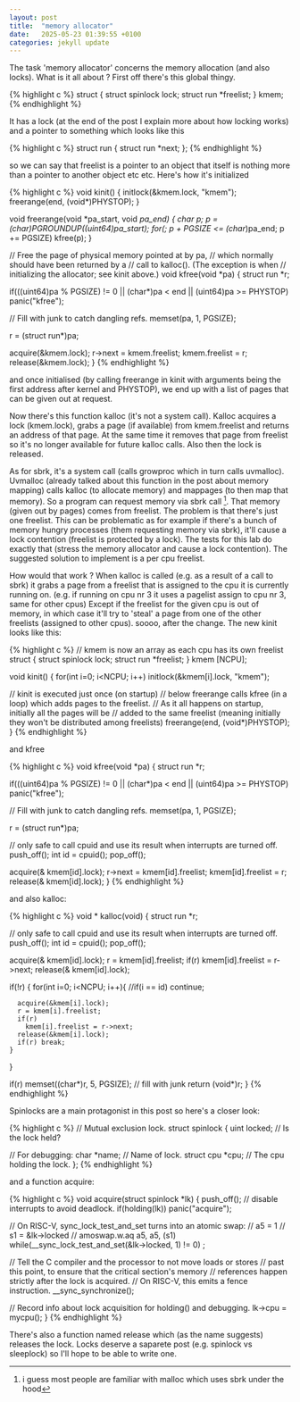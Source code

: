 ```yaml
---
layout: post
title:  "memory allocator"
date:   2025-05-23 01:39:55 +0100
categories: jekyll update
---
```


The task 'memory allocator' concerns the memory allocation (and also locks). What is it all about ? First off there's this global thingy.

{% highlight c %}
struct {
  struct spinlock lock;
  struct run *freelist;
} kmem;
{% endhighlight %}

It has a lock (at the end of the post I explain more about how locking works) and a pointer to something which looks like this

{% highlight c %}
struct run {
  struct run *next;
};
{% endhighlight %}

so we can say that freelist is a pointer to an object that itself is nothing more than a pointer to another object etc etc. Here's how it's initialized

{% highlight c %}
void kinit()
{
  initlock(&kmem.lock, "kmem");
  freerange(end, (void*)PHYSTOP);
}

void freerange(void *pa_start, void *pa_end)
{
  char *p;
  p = (char*)PGROUNDUP((uint64)pa_start);
  for(; p + PGSIZE <= (char*)pa_end; p += PGSIZE)
    kfree(p);
}

// Free the page of physical memory pointed at by pa,
// which normally should have been returned by a
// call to kalloc().  (The exception is when
// initializing the allocator; see kinit above.)
void kfree(void *pa)
{
  struct run *r;

  if(((uint64)pa % PGSIZE) != 0 || (char*)pa < end || (uint64)pa >= PHYSTOP)
    panic("kfree");

  // Fill with junk to catch dangling refs.
  memset(pa, 1, PGSIZE);

  r = (struct run*)pa;

  acquire(&kmem.lock);
  r->next = kmem.freelist;
  kmem.freelist = r;
  release(&kmem.lock);
}
{% endhighlight %}

and once initialised (by calling freerange in kinit with arguments being the first address after kernel and PHYSTOP), we end up with a list of pages that can be given out at request.

Now there's this function kalloc (it's not a system call). Kalloc acquires a lock (kmem.lock), grabs a page (if available) from kmem.freelist and returns an address of that page. At the same time it removes that page from freelist so it's no longer available for future kalloc calls. Also then the lock is released.

As for sbrk, it's a system call (calls growproc which in turn calls uvmalloc). Uvmalloc (already talked about this function in the post about memory mapping) calls kalloc (to allocate memory) and mappages (to then map that memory). So a program can request memory via sbrk call [^1]. That memory (given out by pages) comes from freelist. The problem is that there's just one freelist.
This can be problematic as for example if there's a bunch of memory hungry processes (them requesting memory via sbrk), it'll cause a lock contention (freelist is protected by a lock). The tests for this lab do exactly that (stress the memory allocator and cause a lock contention). The suggested solution to implement is a per cpu freelist.

How would that work ?
When kalloc is called (e.g. as a result of a call to sbrk) it grabs a page from a freelist that is assigned to the cpu it is currently running on. (e.g. if running on cpu nr 3 it uses a pagelist assign to cpu nr 3, same for other cpus) Except if the freelist for the given cpu is out of memory, in which case it'll try to 'steal' a page from one of the other freelists (assigned to other cpus). soooo, after the change. The new kinit looks like this: 

{% highlight c %}
// kmem is now an array as each cpu has its own freelist
struct {
  struct spinlock lock;
  struct run *freelist;
} kmem [NCPU];

void kinit()
{
  for(int i=0; i<NCPU; i++)
    initlock(&kmem[i].lock, "kmem");

  // kinit is executed just once (on startup)
  // below freerange calls kfree (in a loop) which adds pages to the freelist.
  // As it all happens on startup, initially all the pages will be
  // added to the same freelist (meaning initially they won't be distributed among freelists)
  freerange(end, (void*)PHYSTOP);
}
{% endhighlight %}


and kfree

{% highlight c %}
void kfree(void *pa)
{
  struct run *r;

  if(((uint64)pa % PGSIZE) != 0 || (char*)pa < end || (uint64)pa >= PHYSTOP)
    panic("kfree");

  // Fill with junk to catch dangling refs.
  memset(pa, 1, PGSIZE);

  r = (struct run*)pa;

  // only safe to call cpuid and use its result when interrupts are turned off.
  push_off();
  int id = cpuid();
  pop_off();

  acquire(&  kmem[id].lock);
  r->next = kmem[id].freelist;
  kmem[id].freelist = r;
  release(&  kmem[id].lock);
}
{% endhighlight %}

and also kalloc:
 
{% highlight c %}
void * kalloc(void)
{
  struct run *r;

  // only safe to call cpuid and use its result when interrupts are turned off.
  push_off();
  int id = cpuid();
  pop_off();

  acquire(&  kmem[id].lock);
  r = kmem[id].freelist;
  if(r)
    kmem[id].freelist = r->next;
  release(&  kmem[id].lock);

  if(!r) {
    for(int i=0; i<NCPU; i++){
      //if(i == id) continue;

      acquire(&kmem[i].lock);
      r = kmem[i].freelist;
      if(r)
        kmem[i].freelist = r->next;
      release(&kmem[i].lock);
      if(r) break;
    }
  }

  if(r)
    memset((char*)r, 5, PGSIZE); // fill with junk
  return (void*)r;
}
{% endhighlight %}

Spinlocks are a main protagonist in this post so here's a closer look:

{% highlight c %}
// Mutual exclusion lock.
struct spinlock {
  uint locked;       // Is the lock held?

  // For debugging:
  char *name;        // Name of lock.
  struct cpu *cpu;   // The cpu holding the lock.
};
{% endhighlight %}

and a function acquire:

{% highlight c %}
void acquire(struct spinlock *lk)
{
  push_off(); // disable interrupts to avoid deadlock.
  if(holding(lk)) panic("acquire");

  // On RISC-V, sync_lock_test_and_set turns into an atomic swap:
  //   a5 = 1
  //   s1 = &lk->locked
  //   amoswap.w.aq a5, a5, (s1)
  while(__sync_lock_test_and_set(&lk->locked, 1) != 0) ;

  // Tell the C compiler and the processor to not move loads or stores
  // past this point, to ensure that the critical section's memory
  // references happen strictly after the lock is acquired.
  // On RISC-V, this emits a fence instruction.
  __sync_synchronize();

  // Record info about lock acquisition for holding() and debugging.
  lk->cpu = mycpu();
}
{% endhighlight %}

There's also a function named release which (as the name suggests) releases the lock. Locks deserve a saparete post (e.g. spinlock vs sleeplock) so I'll hope to be able to write one.


[^1]: i guess most people are familiar with malloc which uses sbrk under the hood

